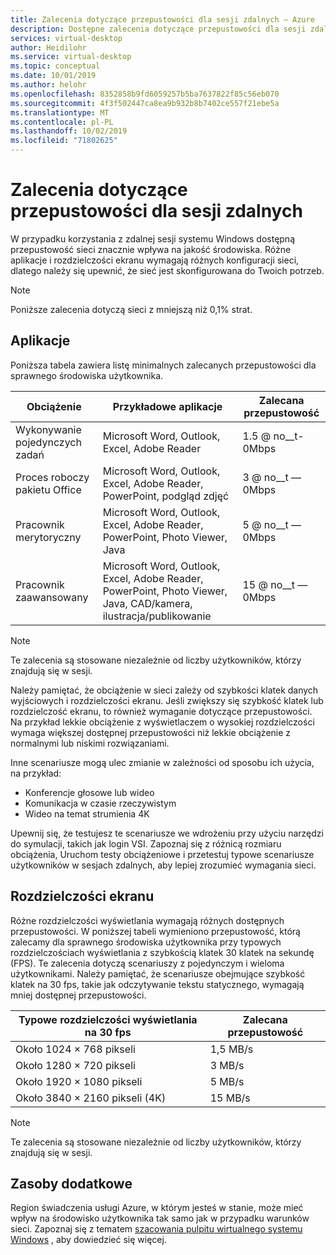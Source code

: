 ```yaml
---
title: Zalecenia dotyczące przepustowości dla sesji zdalnych — Azure
description: Dostępne zalecenia dotyczące przepustowości dla sesji zdalnych.
services: virtual-desktop
author: Heidilohr
ms.service: virtual-desktop
ms.topic: conceptual
ms.date: 10/01/2019
ms.author: helohr
ms.openlocfilehash: 8352858b9fd6059257b5ba7637822f85c56eb070
ms.sourcegitcommit: 4f3f502447ca8ea9b932b8b7402ce557f21ebe5a
ms.translationtype: MT
ms.contentlocale: pl-PL
ms.lasthandoff: 10/02/2019
ms.locfileid: "71802625"
---
```

# <a name="bandwidth-recommendations-for-remote-sessions"></a>Zalecenia dotyczące przepustowości dla sesji zdalnych

W przypadku korzystania z zdalnej sesji systemu Windows dostępną przepustowość sieci znacznie wpływa na jakość środowiska. Różne aplikacje i rozdzielczości ekranu wymagają różnych konfiguracji sieci, dlatego należy się upewnić, że sieć jest skonfigurowana do Twoich potrzeb.

>[!NOTE]
>Poniższe zalecenia dotyczą sieci z mniejszą niż 0,1% strat.

## <a name="applications"></a>Aplikacje

Poniższa tabela zawiera listę minimalnych zalecanych przepustowości dla sprawnego środowiska użytkownika. 

|Obciążenie        |Przykładowe aplikacje                                                                                           |Zalecana przepustowość|
|----------------|--------------------------------------------------------------------------------------------------------------|---------------------|
|Wykonywanie pojedynczych zadań     |Microsoft Word, Outlook, Excel, Adobe Reader                                                                  |1.5 @ no__t-0Mbps        |
|Proces roboczy pakietu Office   |Microsoft Word, Outlook, Excel, Adobe Reader, PowerPoint, podgląd zdjęć                                        |3 @ no__t — 0Mbps          |
|Pracownik merytoryczny|Microsoft Word, Outlook, Excel, Adobe Reader, PowerPoint, Photo Viewer, Java                                  |5 @ no__t — 0Mbps          |
|Pracownik zaawansowany    |Microsoft Word, Outlook, Excel, Adobe Reader, PowerPoint, Photo Viewer, Java, CAD/kamera, ilustracja/publikowanie|15 @ no__t — 0Mbps         |

>[!NOTE]
>Te zalecenia są stosowane niezależnie od liczby użytkowników, którzy znajdują się w sesji.

Należy pamiętać, że obciążenie w sieci zależy od szybkości klatek danych wyjściowych i rozdzielczości ekranu. Jeśli zwiększy się szybkość klatek lub rozdzielczość ekranu, to również wymaganie dotyczące przepustowości. Na przykład lekkie obciążenie z wyświetlaczem o wysokiej rozdzielczości wymaga większej dostępnej przepustowości niż lekkie obciążenie z normalnymi lub niskimi rozwiązaniami.

Inne scenariusze mogą ulec zmianie w zależności od sposobu ich użycia, na przykład:

- Konferencje głosowe lub wideo
- Komunikacja w czasie rzeczywistym
- Wideo na temat strumienia 4K

Upewnij się, że testujesz te scenariusze we wdrożeniu przy użyciu narzędzi do symulacji, takich jak login VSI. Zapoznaj się z różnicą rozmiaru obciążenia, Uruchom testy obciążeniowe i przetestuj typowe scenariusze użytkowników w sesjach zdalnych, aby lepiej zrozumieć wymagania sieci. 

## <a name="display-resolutions"></a>Rozdzielczości ekranu

Różne rozdzielczości wyświetlania wymagają różnych dostępnych przepustowości. W poniższej tabeli wymieniono przepustowość, którą zalecamy dla sprawnego środowiska użytkownika przy typowych rozdzielczościach wyświetlania z szybkością klatek 30 klatek na sekundę (FPS). Te zalecenia dotyczą scenariuszy z pojedynczym i wieloma użytkownikami. Należy pamiętać, że scenariusze obejmujące szybkość klatek na 30 fps, takie jak odczytywanie tekstu statycznego, wymagają mniej dostępnej przepustowości. 

|Typowe rozdzielczości wyświetlania na 30 fps    |Zalecana przepustowość|
|-----------------------------------------|---------------------|
|Około 1024 × 768 pikseli                      |1,5 MB/s             |
|Około 1280 × 720 pikseli                      |3 MB/s               |
|Około 1920 × 1080 pikseli                     |5 MB/s               |
|Około 3840 × 2160 pikseli (4K)                |15 MB/s              |

>[!NOTE]
>Te zalecenia są stosowane niezależnie od liczby użytkowników, którzy znajdują się w sesji.

## <a name="additional-resources"></a>Zasoby dodatkowe

Region świadczenia usługi Azure, w którym jesteś w stanie, może mieć wpływ na środowisko użytkownika tak samo jak w przypadku warunków sieci. Zapoznaj się z tematem [szacowania pulpitu wirtualnego systemu Windows](https://azure.microsoft.com/services/virtual-desktop/assessment/) , aby dowiedzieć się więcej.

